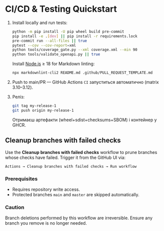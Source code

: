 # CI/CD & Testing Quickstart

1. Install locally and run tests:

    ```bash
    python -m pip install -U pip wheel build pre-commit
    pip install -e .[dev] || pip install -r requirements.lock
    pre-commit run --all-files || true
    pytest --cov --cov-report=xml
    python tools/coverage_gate.py --xml coverage.xml --min 90
    python tools/validate_openapi.py || true
    ```

   Install [Node.js](https://nodejs.org/) ≥ 18 for Markdown linting:

    ```bash
    npx markdownlint-cli2 README.md .github/PULL_REQUEST_TEMPLATE.md
    ```

2. Push to main/PR — GitHub Actions `CI` запуститься автоматично (matrix 3.10–3.12).

3. Реліз:

    ```bash
    git tag my-release-1
    git push origin my-release-1
    ```

    Отримаєш артефакти (wheel+sdist+checksums+SBOM) і контейнер у GHCR.

## Cleanup branches with failed checks

Use the **Cleanup branches with failed checks** workflow to prune branches whose
checks have failed. Trigger it from the GitHub UI via:

```
Actions → Cleanup branches with failed checks → Run workflow
```

### Prerequisites

* Requires repository write access.
* Protected branches `main` and `master` are skipped automatically.

### Caution

Branch deletions performed by this workflow are irreversible. Ensure any branch
you remove is no longer needed.
